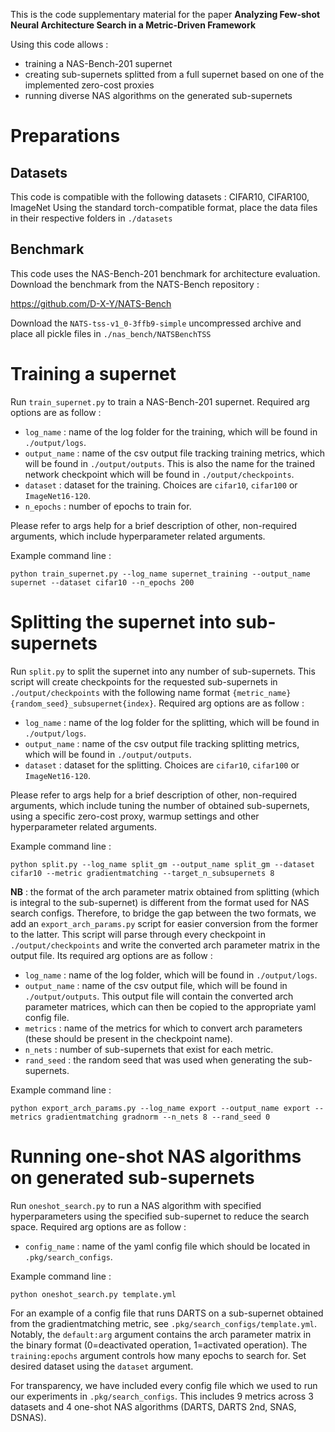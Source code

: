 This is the code supplementary material for the paper **Analyzing Few-shot Neural Architecture Search in a Metric-Driven Framework**

<link>

Using this code allows :
- training a NAS-Bench-201 supernet
- creating sub-supernets splitted from a full supernet based on one of the implemented zero-cost proxies
- running diverse NAS algorithms on the generated sub-supernets

# Preparations

## Datasets

This code is compatible with the following datasets : CIFAR10, CIFAR100, ImageNet
Using the standard torch-compatible format, place the data files in their respective folders in `./datasets`

## Benchmark

This code uses the NAS-Bench-201 benchmark for architecture evaluation.
Download the benchmark from the NATS-Bench repository :

https://github.com/D-X-Y/NATS-Bench

Download the `NATS-tss-v1_0-3ffb9-simple` uncompressed archive and place all pickle files in `./nas_bench/NATSBenchTSS`

# Training a supernet

Run `train_supernet.py` to train a NAS-Bench-201 supernet.
Required arg options are as follow :
- `log_name` : name of the log folder for the training, which will be found in `./output/logs`.
- `output_name` : name of the csv output file tracking training metrics, which will be found in `./output/outputs`. This is also the name for the trained network checkpoint which will be found in `./output/checkpoints`.
- `dataset` : dataset for the training. Choices are `cifar10`, `cifar100` or `ImageNet16-120`.
- `n_epochs` : number of epochs to train for.

Please refer to args help for a brief description of other, non-required arguments, which include hyperparameter related arguments.

Example command line :
```
python train_supernet.py --log_name supernet_training --output_name supernet --dataset cifar10 --n_epochs 200
```

# Splitting the supernet into sub-supernets

Run `split.py` to split the supernet into any number of sub-supernets. This script will create checkpoints for the requested sub-supernets in `./output/checkpoints` with the following name format `{metric_name}{random_seed}_subsupernet{index}`.
Required arg options are as follow :
- `log_name` : name of the log folder for the splitting, which will be found in `./output/logs`.
- `output_name` : name of the csv output file tracking splitting metrics, which will be found in `./output/outputs`.
- `dataset` : dataset for the splitting. Choices are `cifar10`, `cifar100` or `ImageNet16-120`.

Please refer to args help for a brief description of other, non-required arguments, which include tuning the number of obtained sub-supernets, using a specific zero-cost proxy, warmup settings and other hyperparameter related arguments.

Example command line :
```
python split.py --log_name split_gm --output_name split_gm --dataset cifar10 --metric gradientmatching --target_n_subsupernets 8
```

**NB** : the format of the arch parameter matrix obtained from splitting (which is integral to the sub-supernet) is different from the format used for NAS search configs. Therefore, to bridge the gap between the two formats, we add an `export_arch_params.py` script for easier conversion from the former to the latter. This script will parse through every checkpoint in `./output/checkpoints` and write the converted arch parameter matrix in the output file.
Its required arg options are as follow :
- `log_name` : name of the log folder, which will be found in `./output/logs`.
- `output_name` : name of the csv output file, which will be found in `./output/outputs`. This output file will contain the converted arch parameter matrices, which can then be copied to the appropriate yaml config file.
- `metrics` : name of the metrics for which to convert arch parameters (these should be present in the checkpoint name).
- `n_nets` : number of sub-supernets that exist for each metric.
- `rand_seed` : the random seed that was used when generating the sub-supernets.

Example command line :
```
python export_arch_params.py --log_name export --output_name export --metrics gradientmatching gradnorm --n_nets 8 --rand_seed 0
```

# Running one-shot NAS algorithms on generated sub-supernets

Run `oneshot_search.py` to run a NAS algorithm with specified hyperparameters using the specified sub-supernet to reduce the search space.
Required arg options are as follow :
- `config_name` : name of the yaml config file which should be located in `.pkg/search_configs`.

Example command line :
```
python oneshot_search.py template.yml
```

For an example of a config file that runs DARTS on a sub-supernet obtained from the gradientmatching metric, see `.pkg/search_configs/template.yml`.
Notably, the `default:arg` argument contains the arch parameter matrix in the binary format (0=deactivated operation, 1=activated operation).
The `training:epochs` argument controls how many epochs to search for.
Set desired dataset using the `dataset` argument.

For transparency, we have included every config file which we used to run our experiments in `.pkg/search_configs`. This includes 9 metrics across 3 datasets and 4 one-shot NAS algorithms (DARTS, DARTS 2nd, SNAS, DSNAS).
